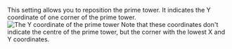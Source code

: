 This setting allows you to reposition the prime tower. It indicates the Y coordinate of one corner of the prime tower.
![The Y coordinate of the prime tower](prime_tower.svg)
Note that these coordinates don't indicate the centre of the prime tower, but the corner with the lowest X and Y coordinates.